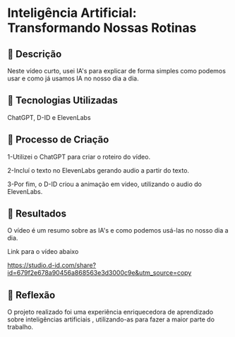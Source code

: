 # Inteligência Artificial: Transformando Nossas Rotinas

## 📒 Descrição
Neste vídeo curto, usei IA's para explicar de forma simples como podemos usar e como já usamos IA no nosso dia a dia.

## 🤖 Tecnologias Utilizadas
ChatGPT, D-ID e ElevenLabs

## 🧐 Processo de Criação
1-Utilizei o ChatGPT para criar o roteiro do vídeo.

2-Incluí o texto no ElevenLabs gerando audio a partir do texto. 

3-Por fim, o D-ID criou a animação em video, utilizando o audio do ElevenLabs.

## 🚀 Resultados
O vídeo é um resumo sobre as IA's e como podemos usá-las no nosso dia a dia.

Link para o vídeo abaixo

https://studio.d-id.com/share?id=679f2e678a90456a868563e3d3000c9e&utm_source=copy

## 💭 Reflexão
O projeto realizado foi uma experiência enriquecedora de aprendizado sobre inteligências artificiais , utilizando-as para fazer a maior parte do trabalho.
